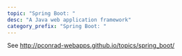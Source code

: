 ```yaml
---
topic: "Spring Boot: "
desc: "A Java web application framework"
category_prefix: "Spring Boot: "
---
```


See <http://pconrad-webapps.github.io/topics/spring_boot/>
